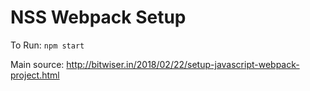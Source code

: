 # NSS Webpack Setup

To Run:  `npm start`

Main source: http://bitwiser.in/2018/02/22/setup-javascript-webpack-project.html
